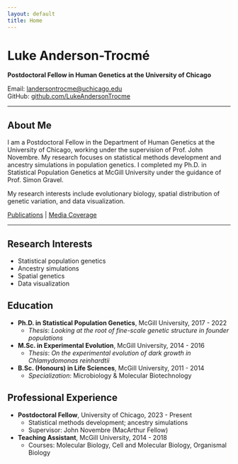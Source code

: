 ```yaml
---
layout: default
title: Home
---
```


# Luke Anderson-Trocmé

**Postdoctoral Fellow in Human Genetics at the University of Chicago**

Email: [landersontrocme@uchicago.edu](mailto:landersontrocme@uchicago.edu)  
GitHub: [github.com/LukeAndersonTrocme](https://github.com/LukeAndersonTrocme)

---

## About Me

I am a Postdoctoral Fellow in the Department of Human Genetics at the University of Chicago, working under the supervision of Prof. John Novembre. My research focuses on statistical methods development and ancestry simulations in population genetics. I completed my Ph.D. in Statistical Population Genetics at McGill University under the guidance of Prof. Simon Gravel.

My research interests include evolutionary biology, spatial distribution of genetic variation, and data visualization.

[Publications](publications.md) | [Media Coverage](media.md)

---

## Research Interests

- Statistical population genetics
- Ancestry simulations
- Spatial genetics
- Data visualization

## Education

- **Ph.D. in Statistical Population Genetics**, McGill University, 2017 - 2022
  - *Thesis*: *Looking at the root of fine-scale genetic structure in founder populations*
- **M.Sc. in Experimental Evolution**, McGill University, 2014 - 2016
  - *Thesis*: *On the experimental evolution of dark growth in Chlamydomonas reinhardtii*
- **B.Sc. (Honours) in Life Sciences**, McGill University, 2011 - 2014
  - *Specialization*: Microbiology & Molecular Biotechnology

## Professional Experience

- **Postdoctoral Fellow**, University of Chicago, 2023 - Present
  - Statistical methods development; ancestry simulations
  - Supervisor: John Novembre (MacArthur Fellow)
- **Teaching Assistant**, McGill University, 2014 - 2018
  - Courses: Molecular Biology, Cell and Molecular Biology, Organismal Biology

<!-- You can add more sections or details as needed -->

